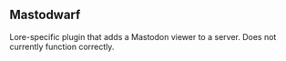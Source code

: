 ## Mastodwarf

Lore-specific plugin that adds a Mastodon viewer to a server. Does not currently function correctly.